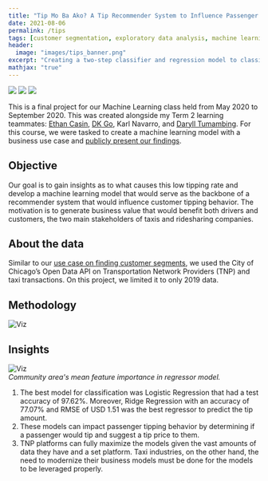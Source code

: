 ```yaml
---
title: "Tip Mo Ba Ako? A Tip Recommender System to Influence Passenger Tipping Behavior of Taxi and Ridesharing Platforms"
date: 2021-08-06
permalink: /tips
tags: [customer segmentation, exploratory data analysis, machine learning, regression, classification, transportation]
header:
  image: "images/tips_banner.png"
excerpt: "Creating a two-step classifier and regression model to classify whether passengers are likely to tip and provide a recommended tip amount."
mathjax: "true"
---
```


[![](https://img.shields.io/badge/Jupyter-View_Notebook-F37626?logo=jupyter)]()       [![](https://img.shields.io/badge/Github-View_HTML-181717?logo=github)]() [![](https://img.shields.io/badge/Google_Drive-View_Slides-4285F4?logo=googledrive)](https://drive.google.com/file/d/1_UaN_JA82z5YWhlaEFrPGCciCepdw0lK/view?usp=sharing)

This is a final project for our Machine Learning class held from May 2020 to September 2020. This was created alongside my Term 2 learning teammates: [Ethan Casin](https://www.linkedin.com/in/ethancasin/), [DK Go](https://www.linkedin.com/in/danielkristoffergo/), Karl Navarro, and [Daryll Tumambing](https://www.linkedin.com/in/daryll-tumambing/).  For this course, we were tasked to create a machine learning model with a business use case and [publicly present our findings](https://fb.me/e/1FSlFeg5t).

## Objective

Our goal is to gain insights as to what causes this low tipping rate and develop a machine learning model that would serve as the backbone of a recommender system that would influence customer tipping behavior. The motivation is to generate business value that would benefit both drivers and customers, the two main stakeholders of taxis and ridesharing companies. 

## About the data

Similar to our [use case on finding customer segments](https://nkespiritu.github.io/customersegments), we used the City of Chicago’s Open Data API on Transportation Network Providers (TNP) and taxi transactions. On this project, we limited it to only 2019 data. 

## Methodology

<img src="{{ site.url }}{{ site.baseurl }}/images/tips_methodology.png" alt="Viz">

## Insights

<img src="{{ site.url }}{{ site.baseurl }}/images/tips_viz.png" alt="Viz">\
*Community area's mean feature importance in regressor model.*

1. The best model for classification was Logistic Regression that had a test accuracy of 97.62%. Moreover, Ridge Regression with an accuracy of 77.07% and RMSE of USD 1.51 was the best regressor to predict the tip amount.
2. These models can impact passenger tipping behavior by determining if a passenger would tip and suggest a tip price to them. 
3. TNP platforms can fully maximize the models given the vast amounts of data they have and a set platform. Taxi industries, on the other hand, the need to modernize their business models must be done for the models to be leveraged properly.

